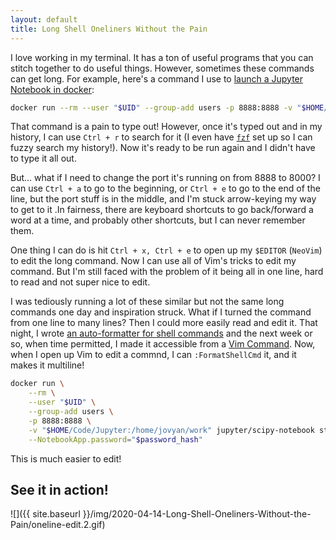 ```yaml
---
layout: default
title: Long Shell Oneliners Without the Pain
---
```


I love working in my terminal. It has a ton of useful programs that you can stitch together to do useful things. However, sometimes these commands can get long. For example, here's a command I use to [launch a Jupyter Notebook in docker](https://www.bbkane.com/2018/10/24/Jupyter-Lab-on-Docker.html):

```bash
docker run --rm --user "$UID" --group-add users -p 8888:8888 -v "$HOME/Code/Jupyter:/home/jovyan/work" jupyter/scipy-notebook start.sh jupyter lab --NotebookApp.password="$password_hash"
```

That command is a pain to type out! However, once it's typed out and in my history, I can use `Ctrl + r` to search for it (I even have [`fzf`](https://github.com/junegunn/fzf) set up so I can fuzzy search my history!). Now it's ready to be run again and I didn't have to type it all out.

But... what if I need to change the port it's running on from 8888 to 8000? I can use `Ctrl + a` to go to the beginning, or `Ctrl + e` to go to the end of the line, but the port stuff is in the middle, and I'm stuck arrow-keying my way to get to it .In fairness, there are keyboard shortcuts to go back/forward a word at a time, and probably other shortcuts, but I can never remember them.

One thing I can do is hit `Ctrl + x, Ctrl + e` to open up my `$EDITOR` (`NeoVim`) to edit the long command. Now I can use all of Vim's tricks to edit my command. But I'm still faced with the problem of it being all in one line, hard to read and not super nice to edit.

I was tediously running a lot of these similar but not the same long commands one day and inspiration struck. What if I turned the command from one line to many lines? Then I could more easily read and edit it. That night, I wrote [an auto-formatter for shell commands](https://github.com/bbkane/dotfiles/blob/master/bin_common/bin_common/format_shell_cmd.py) and the next week or so, when time permitted, I made it accessible from a [Vim Command](https://github.com/bbkane/dotfiles/blob/91ac752ac4a25eca1f3ff271249d2e5878b265b2/nvim/.config/nvim/init.vim#L397). Now, when I open up Vim to edit a commnd, I can `:FormatShellCmd` it, and it makes it multiline!

```bash
docker run \
    --rm \
    --user "$UID" \
    --group-add users \
    -p 8888:8888 \
    -v "$HOME/Code/Jupyter:/home/jovyan/work" jupyter/scipy-notebook start.sh jupyter lab \
    --NotebookApp.password="$password_hash"
```

This is much easier to edit!

## See it in action!

![]({{ site.baseurl }}/img/2020-04-14-Long-Shell-Oneliners-Without-the-Pain/oneline-edit.2.gif)

